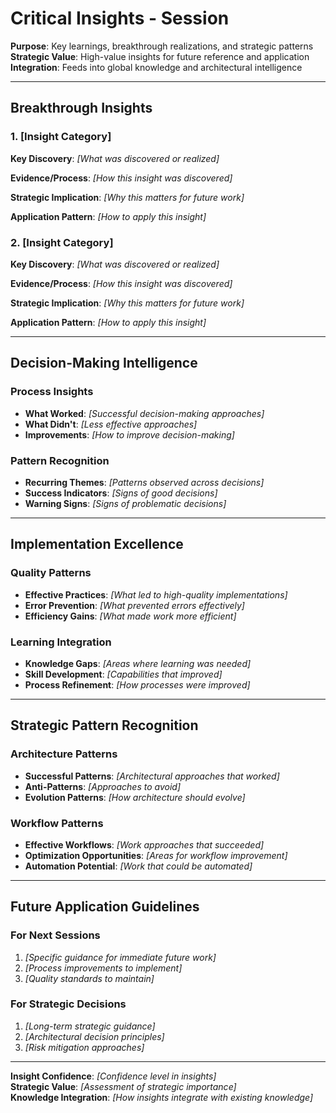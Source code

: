 # Critical Insights - Session

**Purpose**: Key learnings, breakthrough realizations, and strategic patterns  
**Strategic Value**: High-value insights for future reference and application  
**Integration**: Feeds into global knowledge and architectural intelligence  

---

## Breakthrough Insights

### 1. [Insight Category]

**Key Discovery**: _[What was discovered or realized]_  

**Evidence/Process**: _[How this insight was discovered]_  

**Strategic Implication**: _[Why this matters for future work]_  

**Application Pattern**: _[How to apply this insight]_

### 2. [Insight Category]

**Key Discovery**: _[What was discovered or realized]_  

**Evidence/Process**: _[How this insight was discovered]_  

**Strategic Implication**: _[Why this matters for future work]_  

**Application Pattern**: _[How to apply this insight]_

---

## Decision-Making Intelligence

### Process Insights
- **What Worked**: _[Successful decision-making approaches]_
- **What Didn't**: _[Less effective approaches]_
- **Improvements**: _[How to improve decision-making]_

### Pattern Recognition
- **Recurring Themes**: _[Patterns observed across decisions]_
- **Success Indicators**: _[Signs of good decisions]_
- **Warning Signs**: _[Signs of problematic decisions]_

---

## Implementation Excellence

### Quality Patterns
- **Effective Practices**: _[What led to high-quality implementations]_
- **Error Prevention**: _[What prevented errors effectively]_
- **Efficiency Gains**: _[What made work more efficient]_

### Learning Integration
- **Knowledge Gaps**: _[Areas where learning was needed]_
- **Skill Development**: _[Capabilities that improved]_
- **Process Refinement**: _[How processes were improved]_

---

## Strategic Pattern Recognition

### Architecture Patterns
- **Successful Patterns**: _[Architectural approaches that worked]_
- **Anti-Patterns**: _[Approaches to avoid]_
- **Evolution Patterns**: _[How architecture should evolve]_

### Workflow Patterns
- **Effective Workflows**: _[Work approaches that succeeded]_
- **Optimization Opportunities**: _[Areas for workflow improvement]_
- **Automation Potential**: _[Work that could be automated]_

---

## Future Application Guidelines

### For Next Sessions
1. _[Specific guidance for immediate future work]_
2. _[Process improvements to implement]_
3. _[Quality standards to maintain]_

### For Strategic Decisions
1. _[Long-term strategic guidance]_
2. _[Architectural decision principles]_
3. _[Risk mitigation approaches]_

---

**Insight Confidence**: _[Confidence level in insights]_  
**Strategic Value**: _[Assessment of strategic importance]_  
**Knowledge Integration**: _[How insights integrate with existing knowledge]_
